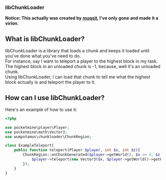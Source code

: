 ### libChunkLoader

**Notice: This actually was created by [muqsit](https://github.com/muqsit), I've only gone and made it a virion.**

## What is libChunkLoader?
libChunkLoader is a library that loads a chunk and keeps it loaded until you've done what you've need to do.<br>
For instance, say I want to teleport a player to the highest block in my task. The highest block in an unloaded chunk is -1, because, well it's an unloaded chunk.<br>
Using libChunkLoader, I can load that chunk to tell me what the highest block actually is and teleport the player to it.

## How can I use libChunkLoader?
Here's an example of how to use it:
```php
<?php

use pocketmine\player\Player;
use pocketmine\math\Vector3;
use wumpotamus\chunkloader\ChunkRegion;

class ExampleTeleport{
	public function teleport(Player $player, int $x, int $z){
        ChunkRegion::onChunkGenerated($player->getWorld(), $x >> 4, $z >> 4, function() use($player, $x, $z){
            $player->teleport(new Vector3($x, $player->getWorld()->getHighestBlockAt($x, $z), $z));
        });
    }
}
```